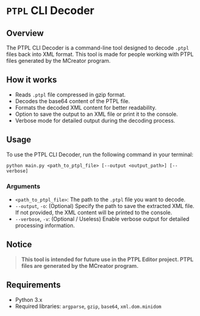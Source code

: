 # `PTPL` CLI Decoder

## Overview

The PTPL CLI Decoder is a command-line tool designed to decode `.ptpl` files back into XML format. This tool is made for people working with PTPL files generated by the MCreator program.

## How it works

- Reads `.ptpl` file compressed in gzip format.
- Decodes the base64 content of the PTPL file.
- Formats the decoded XML content for better readability.
- Option to save the output to an XML file or print it to the console.
- Verbose mode for detailed output during the decoding process.

## Usage

To use the PTPL CLI Decoder, run the following command in your terminal:

```python main.py <path_to_ptpl_file> [--output <output_path>] [--verbose]```

### Arguments

- `<path_to_ptpl_file>`: The path to the `.ptpl` file you want to decode.
- `--output`, `-o`: (Optional) Specify the path to save the extracted XML file. If not provided, the XML content will be printed to the console.
- `--verbose`, `-v`: (Optional / Useless) Enable verbose output for detailed processing information.

## Notice

> **This tool is intended for future use in the PTPL Editor project. PTPL files are generated by the MCreator program.**

## Requirements

- Python 3.x
- Required libraries: `argparse`, `gzip`, `base64`, `xml.dom.minidom`
